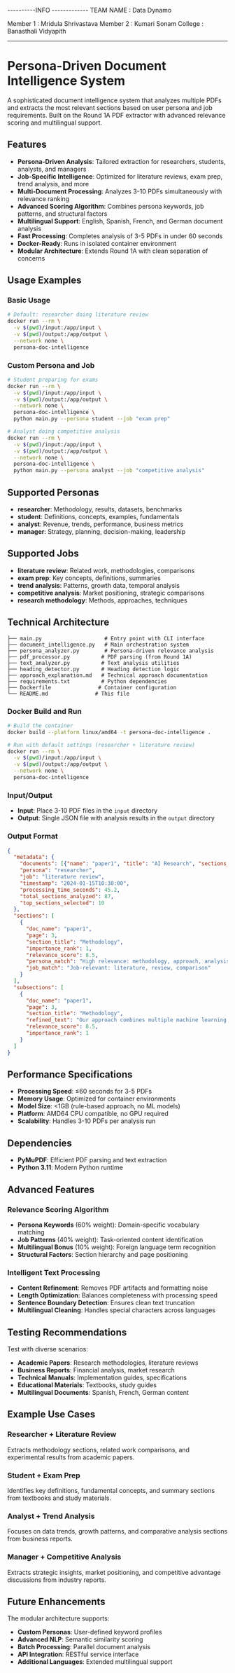 ----------INFO -------------
TEAM NAME : Data Dynamo

Member 1 : Mridula Shrivastava
Member 2 : Kumari Sonam
College : Banasthali Vidyapith

-----------------------------



# Persona-Driven Document Intelligence System

A sophisticated document intelligence system that analyzes multiple PDFs and extracts the most relevant sections based on user persona and job requirements. Built on the Round 1A PDF extractor with advanced relevance scoring and multilingual support.

## Features

- **Persona-Driven Analysis**: Tailored extraction for researchers, students, analysts, and managers
- **Job-Specific Intelligence**: Optimized for literature reviews, exam prep, trend analysis, and more
- **Multi-Document Processing**: Analyzes 3-10 PDFs simultaneously with relevance ranking
- **Advanced Scoring Algorithm**: Combines persona keywords, job patterns, and structural factors
- **Multilingual Support**: English, Spanish, French, and German document analysis
- **Fast Processing**: Completes analysis of 3-5 PDFs in under 60 seconds
- **Docker-Ready**: Runs in isolated container environment
- **Modular Architecture**: Extends Round 1A with clean separation of concerns

## Usage Examples

### Basic Usage
```bash
# Default: researcher doing literature review
docker run --rm \
  -v $(pwd)/input:/app/input \
  -v $(pwd)/output:/app/output \
  --network none \
  persona-doc-intelligence
```

### Custom Persona and Job
```bash
# Student preparing for exams
docker run --rm \
  -v $(pwd)/input:/app/input \
  -v $(pwd)/output:/app/output \
  --network none \
  persona-doc-intelligence \
  python main.py --persona student --job "exam prep"

# Analyst doing competitive analysis
docker run --rm \
  -v $(pwd)/input:/app/input \
  -v $(pwd)/output:/app/output \
  --network none \
  persona-doc-intelligence \
  python main.py --persona analyst --job "competitive analysis"
```

## Supported Personas

- **researcher**: Methodology, results, datasets, benchmarks
- **student**: Definitions, concepts, examples, fundamentals
- **analyst**: Revenue, trends, performance, business metrics
- **manager**: Strategy, planning, decision-making, leadership

## Supported Jobs

- **literature review**: Related work, methodologies, comparisons
- **exam prep**: Key concepts, definitions, summaries
- **trend analysis**: Patterns, growth data, temporal analysis
- **competitive analysis**: Market positioning, strategic comparisons
- **research methodology**: Methods, approaches, techniques

## Technical Architecture

```
├── main.py                    # Entry point with CLI interface
├── document_intelligence.py   # Main orchestration system
├── persona_analyzer.py        # Persona-driven relevance analysis
├── pdf_processor.py          # PDF parsing (from Round 1A)
├── text_analyzer.py          # Text analysis utilities
├── heading_detector.py       # Heading detection logic
├── approach_explanation.md   # Technical approach documentation
├── requirements.txt          # Python dependencies
├── Dockerfile               # Container configuration
└── README.md               # This file
```

### Docker Build and Run

```bash
# Build the container
docker build --platform linux/amd64 -t persona-doc-intelligence .

# Run with default settings (researcher + literature review)
docker run --rm \
  -v $(pwd)/input:/app/input \
  -v $(pwd)/output:/app/output \
  --network none \
  persona-doc-intelligence
```

### Input/Output

- **Input**: Place 3-10 PDF files in the `input` directory
- **Output**: Single JSON file with analysis results in the `output` directory

### Output Format

```json
{
  "metadata": {
    "documents": [{"name": "paper1", "title": "AI Research", "sections_count": 15}],
    "persona": "researcher",
    "job": "literature review",
    "timestamp": "2024-01-15T10:30:00",
    "processing_time_seconds": 45.2,
    "total_sections_analyzed": 87,
    "top_sections_selected": 10
  },
  "sections": [
    {
      "doc_name": "paper1",
      "page": 3,
      "section_title": "Methodology",
      "importance_rank": 1,
      "relevance_score": 8.5,
      "persona_match": "High relevance: methodology, approach, analysis",
      "job_match": "Job-relevant: literature, review, comparison"
    }
  ],
  "subsections": [
    {
      "doc_name": "paper1",
      "page": 3,
      "section_title": "Methodology",
      "refined_text": "Our approach combines multiple machine learning techniques...",
      "relevance_score": 8.5,
      "importance_rank": 1
    }
  ]
}
```

## Performance Specifications

- **Processing Speed**: ≤60 seconds for 3-5 PDFs
- **Memory Usage**: Optimized for container environments
- **Model Size**: <1GB (rule-based approach, no ML models)
- **Platform**: AMD64 CPU compatible, no GPU required
- **Scalability**: Handles 3-10 PDFs per analysis run

## Dependencies

- **PyMuPDF**: Efficient PDF parsing and text extraction  
- **Python 3.11**: Modern Python runtime

## Advanced Features

### Relevance Scoring Algorithm
- **Persona Keywords** (60% weight): Domain-specific vocabulary matching
- **Job Patterns** (40% weight): Task-oriented content identification  
- **Multilingual Bonus** (10% weight): Foreign language term recognition
- **Structural Factors**: Section hierarchy and page positioning

### Intelligent Text Processing
- **Content Refinement**: Removes PDF artifacts and formatting noise
- **Length Optimization**: Balances completeness with processing speed
- **Sentence Boundary Detection**: Ensures clean text truncation
- **Multilingual Cleaning**: Handles special characters across languages

## Testing Recommendations

Test with diverse scenarios:
- **Academic Papers**: Research methodologies, literature reviews
- **Business Reports**: Financial analysis, market research
- **Technical Manuals**: Implementation guides, specifications
- **Educational Materials**: Textbooks, study guides
- **Multilingual Documents**: Spanish, French, German content

## Example Use Cases

### Researcher + Literature Review
Extracts methodology sections, related work comparisons, and experimental results from academic papers.

### Student + Exam Prep  
Identifies key definitions, fundamental concepts, and summary sections from textbooks and study materials.

### Analyst + Trend Analysis
Focuses on data trends, growth patterns, and comparative analysis sections from business reports.

### Manager + Competitive Analysis
Extracts strategic insights, market positioning, and competitive advantage discussions from industry reports.

## Future Enhancements

The modular architecture supports:
- **Custom Personas**: User-defined keyword profiles
- **Advanced NLP**: Semantic similarity scoring
- **Batch Processing**: Parallel document analysis
- **API Integration**: RESTful service interface
- **Additional Languages**: Extended multilingual support